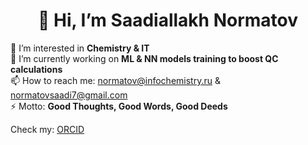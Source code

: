<h1 align="center">👋 Hi, I’m <strong>Saadiallakh Normatov</strong></h1>

👀 I’m interested in **Chemistry & IT**  
🌱 I’m currently working on **ML & NN models training to boost QC calculations**  
📫 How to reach me: normatov@infochemistry.ru & normatovsaadi7@gmail.com  
⚡ Motto: **Good Thoughts, Good Words, Good Deeds**  

Check my: 
[ORCID](https://orcid.org/0009-0004-4834-7713)

<!---
Saadiallakh/Saadiallakh is a ✨ special ✨ repository because its `README.md` (this file) appears on your GitHub profile.
You can click the Preview link to take a look at your changes.
--->
